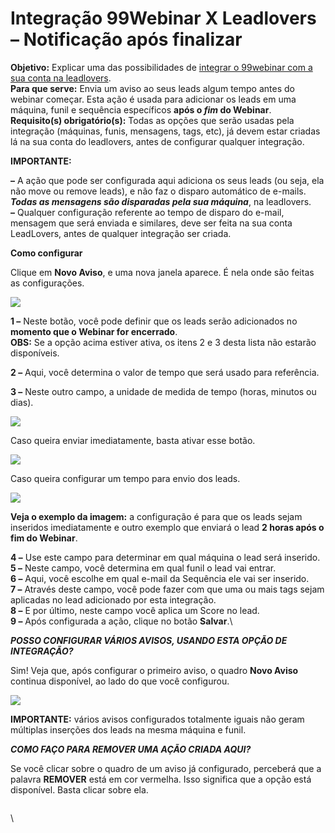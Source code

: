 # Integração 99Webinar X Leadlovers – Notificação após finalizar

**Objetivo:** Explicar uma das possibilidades de [integrar o 99webinar com a sua conta na leadlovers](https://suporte.love/integracao-99-ll/).\
**Para que serve:** Envia um aviso ao seus leads algum tempo antes do webinar começar. Esta ação é usada para adicionar os leads em uma máquina, funil e sequência específicos **após o **_**fim**_** do Webinar**.\
**Requisito(s) obrigatório(s):** Todas as opções que serão usadas pela integração (máquinas, funis, mensagens, tags, etc), já devem estar criadas lá na sua conta do leadlovers, antes de configurar qualquer integração.

**IMPORTANTE:**

**–** A ação que pode ser configurada aqui adiciona os seus leads (ou seja, ela não move ou remove leads), e não faz o disparo automático de e-mails. _**Todas as mensagens são disparadas pela sua máquina**_, na leadlovers.\
**–** Qualquer configuração referente ao tempo de disparo do e-mail, mensagem que será enviada e similares, deve ser feita na sua conta LeadLovers, antes de qualquer integração ser criada.

**Como configurar**

Clique em **Novo Aviso**, e uma nova janela aparece. É nela onde são feitas as configurações.

![](https://legado.leadlovers.site/wp-content/uploads/2019/04/99Webinar\_-Integracao-leadlovers-%E2%80%93-Notificacao-apos-finalizar-360040784574\_mceclip0.png)

**1 –** Neste botão, você pode definir que os leads serão adicionados no **momento que o Webinar for encerrado**.\
**OBS:** Se a opção acima estiver ativa, os itens 2 e 3 desta lista não estarão disponíveis.

**2 –** Aqui, você determina o valor de tempo que será usado para referência.

**3 –** Neste outro campo, a unidade de medida de tempo (horas, minutos ou dias).

![](https://legado.leadlovers.site/wp-content/uploads/2019/04/99Webinar\_-Integracao-leadlovers-%E2%80%93-Notificacao-apos-finalizar-360040784574\_mceclip2.png)

Caso queira enviar imediatamente, basta ativar esse botão.

![](https://legado.leadlovers.site/wp-content/uploads/2019/04/99Webinar\_-Integracao-leadlovers-%E2%80%93-Notificacao-apos-finalizar-360040784574\_mceclip3.png)

Caso queira configurar um tempo para envio dos leads.

![](https://legado.leadlovers.site/wp-content/uploads/2019/04/99Webinar\_-Integracao-leadlovers-%E2%80%93-Notificacao-apos-finalizar-360040784574\_mceclip4.png)

**Veja o exemplo da imagem:** a configuração é para que os leads sejam inseridos imediatamente e outro exemplo que enviará o lead **2 horas após o fim do Webinar**.

**4 –** Use este campo para determinar em qual máquina o lead será inserido.\
**5 –** Neste campo, você determina em qual funil o lead vai entrar.\
**6 –** Aqui, você escolhe em qual e-mail da Sequência ele vai ser inserido.\
**7 –** Através deste campo, você pode fazer com que uma ou mais tags sejam aplicadas no lead adicionado por esta integração.\
**8 –** E por último, neste campo você aplica um Score no lead.\
**9 –** Após configurada a ação, clique no botão **Salvar**.\


_**POSSO CONFIGURAR VÁRIOS AVISOS, USANDO ESTA OPÇÃO DE INTEGRAÇÃO?**_

Sim! Veja que, após configurar o primeiro aviso, o quadro **Novo Aviso** continua disponível, ao lado do que você configurou.

![](https://legado.leadlovers.site/wp-content/uploads/2019/04/99Webinar\_-Integracao-leadlovers-%E2%80%93-Notificacao-apos-finalizar-360040784574\_mceclip5.png)

**IMPORTANTE:** vários avisos configurados totalmente iguais não geram múltiplas inserções dos leads na mesma máquina e funil.

_**COMO FAÇO PARA REMOVER UMA AÇÃO CRIADA AQUI?**_

Se você clicar sobre o quadro de um aviso já configurado, perceberá que a palavra **REMOVER** está em cor vermelha. Isso significa que a opção está disponível. Basta clicar sobre ela.

<figure><img src="https://legado.leadlovers.site/wp-content/uploads/2019/04/99Webinar_-Integracao-leadlovers-%E2%80%93-Notificacao-apos-finalizar-360040784574_mceclip6.png" alt=""><figcaption></figcaption></figure>

\
